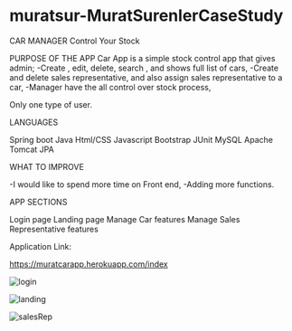 # muratsur-MuratSurenlerCaseStudy

CAR MANAGER
Control Your Stock

PURPOSE OF THE APP
Car App is a simple stock control app that gives admin;
-Create , edit, delete, search , and shows full list of cars,
-Create and delete sales representative, and also assign sales representative to a car,
-Manager have the all control over stock process,

Only one type of user.

LANGUAGES

Spring boot
Java
Html/CSS
Javascript
Bootstrap
JUnit 
MySQL
Apache Tomcat
JPA

WHAT TO IMPROVE

-I would like to spend more time on Front end,
-Adding more functions.


APP SECTIONS

Login page
Landing page
Manage Car features
Manage Sales Representative features

Application Link:

https://muratcarapp.herokuapp.com/index

![login](https://user-images.githubusercontent.com/80367317/123558535-c5ca4100-d764-11eb-841e-06eb2adf97b0.png)

![landing](https://user-images.githubusercontent.com/80367317/123558554-da0e3e00-d764-11eb-92f8-1e26023cb4e6.png)

![salesRep](https://user-images.githubusercontent.com/80367317/123558569-eeead180-d764-11eb-9cc5-cad8f57c2490.png)



